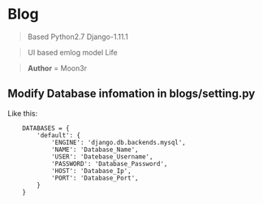 # Blog

>Based Python2.7 Django-1.11.1

>UI based emlog model Life

> __Author__ = Moon3r

## Modify Database infomation in blogs/setting.py
Like this:
```
    DATABASES = {
        'default': {
            'ENGINE': 'django.db.backends.mysql',
            'NAME': 'Database_Name',
            'USER': 'Datebase_Username',
            'PASSWORD': 'Database_Password',
            'HOST': 'Database_Ip',
            'PORT': 'Database_Port',
        }
    }
```

